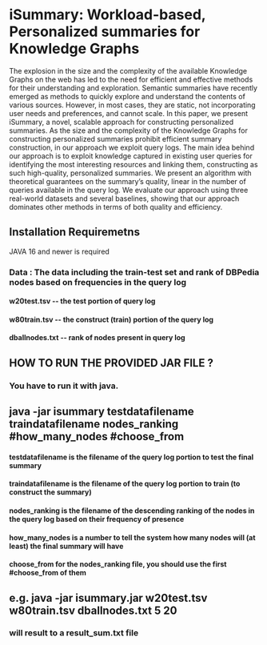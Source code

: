
# iSummary: Workload-based, Personalized summaries for Knowledge Graphs
The explosion in the size and the complexity of the available Knowledge Graphs on the web has led to the need for efficient
and effective methods for their understanding and exploration. Semantic
summaries have recently emerged as methods to quickly explore and understand the contents of various sources. However, in most cases, they are
static, not incorporating user needs and preferences, and cannot scale.
In this paper, we present iSummary, a novel, scalable approach for constructing personalized summaries. As the size and the complexity of the
Knowledge Graphs for constructing personalized summaries prohibit efficient summary construction, in our approach we exploit query logs.
The main idea behind our approach is to exploit knowledge captured in
existing user queries for identifying the most interesting resources and
linking them, constructing as such high-quality, personalized summaries.
We present an algorithm with theoretical guarantees on the summary’s
quality, linear in the number of queries available in the query log. We
evaluate our approach using three real-world datasets and several baselines, showing that our approach dominates other methods in terms of
both quality and efficiency.



## Installation Requiremetns
JAVA 16 and newer is required


###          Data : The data including the train-test set and rank of DBPedia nodes based on frequencies in the query log
#### w20test.tsv -- the test portion of query log
#### w80train.tsv -- the construct (train) portion of the query log
#### dballnodes.txt  -- rank of nodes present in query log

## HOW TO RUN THE PROVIDED JAR FILE ?

### You have to run it with java.  
## java -jar isummary testdatafilename traindatafilename nodes_ranking #how_many_nodes #choose_from
#### testdatafilename  is the filename of the query log portion to test the final summary
#### traindatafilename is the filename of the query log  portion to train (to construct the summary)
#### nodes_ranking is the filename of the descending ranking of the nodes in the query log based on their frequency of presence
#### how_many_nodes is a number to tell the system how many nodes will (at least) the final summary will have
#### choose_from for the nodes_ranking file, you should use the first #choose_from of them
## e.g. java -jar isummary.jar w20test.tsv w80train.tsv dballnodes.txt 5 20
### will result to a result_sum.txt file


 

